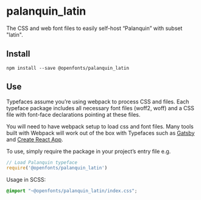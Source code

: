 
# palanquin_latin

The CSS and web font files to easily self-host “Palanquin” with subset "latin".

## Install

`npm install --save @openfonts/palanquin_latin`

## Use

Typefaces assume you’re using webpack to process CSS and files. Each typeface
package includes all necessary font files (woff2, woff) and a CSS file with
font-face declarations pointing at these files.

You will need to have webpack setup to load css and font files. Many tools built
with Webpack will work out of the box with Typefaces such as [Gatsby](https://github.com/gatsbyjs/gatsby)
and [Create React App](https://github.com/facebookincubator/create-react-app).

To use, simply require the package in your project’s entry file e.g.

```javascript
// Load Palanquin typeface
require('@openfonts/palanquin_latin')
```

Usage in SCSS:
```scss
@import "~@openfonts/palanquin_latin/index.css";
```
